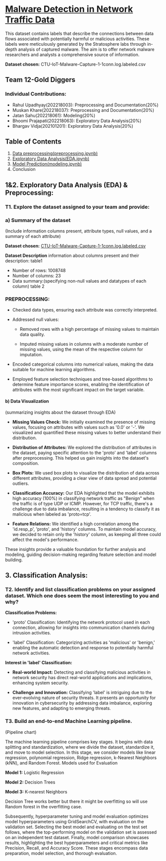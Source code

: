 # [Malware Detection in Network Traffic Data](https://www.kaggle.com/datasets/agungpambudi/network-malware-detection-connection-analysis/data?select=CTU-IoT-Malware-Capture-1-1conn.log.labeled.csv)

This dataset contains labels that describe the connections between data flows associated with potentially harmful or malicious activities. These labels were meticulously generated by the Stratosphere labs through in-depth analysis of captured malware. The aim is to offer network malware researchers and analysts a comprehensive source of information.

**Dataset chosen:** CTU-IoT-Malware-Capture-1-1conn.log.labeled.csv

## Team 12-Gold Diggers

### Individual Contributions:

- Rahul Upadhyay(202218003): Preprocessing and Documentation(20%)
- Muskan Khare(202218037): Preprocessing and Documentation(20%)
- Jatan Sahu(202218061): Modeling(20%)
- Bhoomi Prajapati(202218063): Exploratory Data Analysis(20%)
- Bhargav Vidja(202101201): Exploratory Data Analysis(20%)

## Table of Contents

1. [Data preprocessing(preprocessing.ipynb)](preprocessing.ipynb)
2. [Exploratory Data Analysis(EDA.ipynb)](EDA.ipynb)
3. [Model Prediction(modeling.ipynb)](modeling.ipynb)
4. Conclusion

## 1&2. Exploratory Data Analysis (EDA) & Preprocessing:

### T1. Explore the dataset assigned to your team and provide:

### **a) Summary of the dataset**
(Include information columns present, attribute types, null values, and a summary of each attribute)

**Dataset chosen:** [CTU-IoT-Malware-Capture-1-1conn.log.labeled.csv](https://www.kaggle.com/datasets/agungpambudi/network-malware-detection-connection-analysis/data?select=CTU-IoT-Malware-Capture-1-1conn.log.labeled.csv)

**Dataset Description**
information about columns present and their description:
table1

- Number of rows: 1008748
- Number of columns: 23
- Data summary:(specifying non-null values and datatypes of each column)
  table 2

### **PREPROCESSING:**
  * Checked data types, ensuring each attribute was correctly interpreted.
 
  * Addressed null values:
 
    - Removed rows with a high percentage of missing values to maintain data quality.
  
    - Imputed missing values in columns with a moderate number of missing values, using the mean of the respective column for imputation.
 
  * Encoded categorical columns into numerical values, making the data suitable for machine learning algorithms.
 
  * Employed feature selection techniques and tree-based algorithms to determine feature importance scores, enabling the identification of attributes with the most significant impact on the target variable.

#### **b) Data Visualization**
(summarizing insights about the dataset through EDA)
 
 - **Missing Values Check:** We initially examined the presence of missing values, focusing on attributes with values such as '0.0' or '-'. We visualized and quantified these missing values to better understand their distribution.
 
 - **Distribution of Attributes:** We explored the distribution of attributes in the dataset, paying specific attention to the 'proto' and 'label' columns after preprocessing. This helped us gain insights into the dataset's composition.
 
 - **Box Plots:** We used box plots to visualize the distribution of data across different attributes, providing a clear view of data spread and potential outliers.
 
 - **Classification Accuracy:** Our EDA highlighted that the model exhibits high accuracy (100%) in classifying network traffic as "Benign" when the traffic is of type UDP or ICMP. However, for TCP traffic, there's a challenge due to data imbalance, resulting in a tendency to classify it as malicious when labeled as 'proto=tcp'.
 
 - **Feature Relations:** We identified a high correlation among the 'id.resp_p', 'proto', and 'history' columns. To maintain model accuracy, we decided to retain only the 'history' column, as keeping all three could affect the model's performance.
 
 These insights provide a valuable foundation for further analysis and modeling, guiding decision-making regarding feature selection and model building.


## 3. Classification Analysis:

### T2. Identify and list classification problems on your assigned dataset. Which one does seem the most interesting to you and why?
**Classification Problems:**
 
  - 'proto' Classification: Identifying the network protocol used in each connection, allowing for insights into communication channels during intrusion activities.
  
  - 'label' Classification: Categorizing activities as 'malicious' or 'benign,' enabling the automatic detection and response to potentially harmful network activities.


**Interest in 'label' Classification:**

 - **Real-world Impact:** Detecting and classifying malicious activities in network security has direct real-world applications and implications, enhancing system security.
 
 - **Challenge and Innovation:** Classifying 'label' is intriguing due to the ever-evolving nature of security threats. It presents an opportunity for innovation in cybersecurity by addressing data imbalance, exploring new features, and adapting to emerging threats.


### T3. Build an end-to-end Machine Learning pipeline.

(Pipeline chart)

The machine learning pipeline comprises key stages. It begins with data splitting and standardization, where we divide the dataset, standardize it, and move to model selection. In this stage, we consider models like linear regression, polynomial regression, Ridge regression, k-Nearest Neighbors (kNN), and Random Forest.
Models used for Evaluation

**Model 1:** Logistic Regression 

**Model 2:** Decision Trees

**Model 3:** K-nearest Neighbors

Decision Tree works better but there it might be overfitting so will use Random forest in the overfitting case.

Subsequently, hyperparameter tuning and model evaluation optimizes model hyperparameters using GridSearchCV, with evaluation on the validation set. Selecting the best model and evaluating on the test set follows, where the top-performing model on the validation set is assessed on an independent test dataset. Finally, model comparison showcases results, highlighting the best hyperparameters and critical metrics like Precision, Recall, and Accuracy Score. These stages encompass data preparation, model selection, and thorough evaluation.

